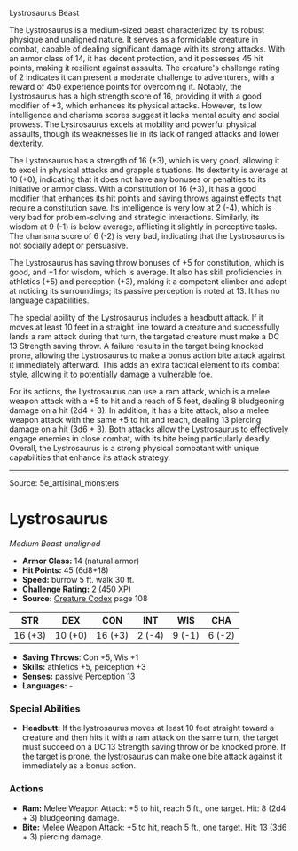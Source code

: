 <MonsterName/>Lystrosaurus</MonsterName>
<CreatureType/>Beast</CreatureType>

<summary>The Lystrosaurus is a medium-sized beast characterized by its robust physique and unaligned nature. It serves as a formidable creature in combat, capable of dealing significant damage with its strong attacks. With an armor class of 14, it has decent protection, and it possesses 45 hit points, making it resilient against assaults. The creature's challenge rating of 2 indicates it can present a moderate challenge to adventurers, with a reward of 450 experience points for overcoming it. Notably, the Lystrosaurus has a high strength score of 16, providing it with a good modifier of +3, which enhances its physical attacks. However, its low intelligence and charisma scores suggest it lacks mental acuity and social prowess. The Lystrosaurus excels at mobility and powerful physical assaults, though its weaknesses lie in its lack of ranged attacks and lower dexterity.</summary>

<detail>

The Lystrosaurus has a strength of 16 (+3), which is very good, allowing it to excel in physical attacks and grapple situations. Its dexterity is average at 10 (+0), indicating that it does not have any bonuses or penalties to its initiative or armor class. With a constitution of 16 (+3), it has a good modifier that enhances its hit points and saving throws against effects that require a constitution save. Its intelligence is very low at 2 (-4), which is very bad for problem-solving and strategic interactions. Similarly, its wisdom at 9 (-1) is below average, afflicting it slightly in perceptive tasks. The charisma score of 6 (-2) is very bad, indicating that the Lystrosaurus is not socially adept or persuasive.

The Lystrosaurus has saving throw bonuses of +5 for constitution, which is good, and +1 for wisdom, which is average. It also has skill proficiencies in athletics (+5) and perception (+3), making it a competent climber and adept at noticing its surroundings; its passive perception is noted at 13. It has no language capabilities.

The special ability of the Lystrosaurus includes a headbutt attack. If it moves at least 10 feet in a straight line toward a creature and successfully lands a ram attack during that turn, the targeted creature must make a DC 13 Strength saving throw. A failure results in the target being knocked prone, allowing the Lystrosaurus to make a bonus action bite attack against it immediately afterward. This adds an extra tactical element to its combat style, allowing it to potentially damage a vulnerable foe.

For its actions, the Lystrosaurus can use a ram attack, which is a melee weapon attack with a +5 to hit and a reach of 5 feet, dealing 8 bludgeoning damage on a hit (2d4 + 3). In addition, it has a bite attack, also a melee weapon attack with the same +5 to hit and reach, dealing 13 piercing damage on a hit (3d6 + 3). Both attacks allow the Lystrosaurus to effectively engage enemies in close combat, with its bite being particularly deadly. Overall, the Lystrosaurus is a strong physical combatant with unique capabilities that enhance its attack strategy.</detail>



---

Source: 5e_artisinal_monsters

# Lystrosaurus

*Medium* *Beast* *unaligned*

- **Armor Class:** 14 (natural armor)
- **Hit Points:** 45 (6d8+18)
- **Speed:** burrow 5 ft. walk 30 ft.
- **Challenge Rating:** 2 (450 XP)
- **Source:** [Creature Codex](https://koboldpress.com/kpstore/product/creature-codex-for-5th-edition-dnd) page 108

| STR | DEX | CON | INT | WIS | CHA |
| --- | --- | --- | --- | --- | --- |
| 16 (+3) | 10 (+0) | 16 (+3) | 2 (-4) | 9 (-1) | 6 (-2) |

- **Saving Throws**: Con +5, Wis +1
- **Skills:** athletics +5, perception +3
- **Senses:** passive Perception 13
- **Languages:** -

### Special Abilities

- **Headbutt:** If the lystrosaurus moves at least 10 feet straight toward a creature and then hits it with a ram attack on the same turn, the target must succeed on a DC 13 Strength saving throw or be knocked prone. If the target is prone, the lystrosaurus can make one bite attack against it immediately as a bonus action.

### Actions

- **Ram:** Melee Weapon Attack: +5 to hit, reach 5 ft., one target. Hit: 8 (2d4 + 3) bludgeoning damage.
- **Bite:** Melee Weapon Attack: +5 to hit, reach 5 ft., one target. Hit: 13 (3d6 + 3) piercing damage.




